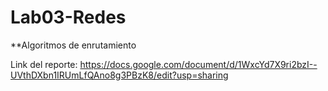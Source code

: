 # Lab03-Redes

**Algoritmos de enrutamiento 

Link del reporte: https://docs.google.com/document/d/1WxcYd7X9ri2bzI--UVthDXbn1IRUmLfQAno8g3PBzK8/edit?usp=sharing
